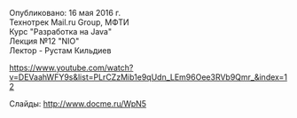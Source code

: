  Опубликовано: 16 мая 2016 г.                        
 Технотрек Mail.ru Group, МФТИ                       
 Курс "Разработка на Java"                           
 Лекция №12 "NIO"                 	                
 Лектор - Рустам Кильдиев            		        
 
 https://www.youtube.com/watch?v=DEVaahWFY9s&list=PLrCZzMib1e9qUdn_LEm96Oee3RVb9Qmr_&index=12
 
 Слайды: http://www.docme.ru/WpN5 			

